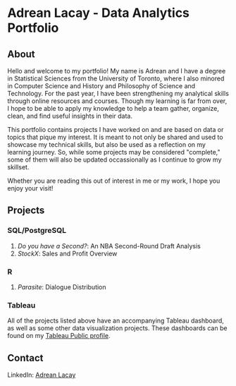 # Adrean Lacay - Data Analytics Portfolio

## About

Hello and welcome to my portfolio! My name is Adrean and I have a degree in Statistical Sciences from the University of Toronto, where I also minored in Computer Science and History and Philosophy of Science and Technology. For the past year, I have been strengthening my analytical skills through online resources and courses. Though my learning is far from over, I hope to be able to apply my knowledge to help a team gather, organize, clean, and find useful insights in their data.

This portfolio contains projects I have worked on and are based on data or topics that pique my interest. It is meant to not only be shared and used to showcase my technical skills, but also be used as a reflection on my learning journey. So, while some projects may be considered "complete," some of them will also be updated occassionally as I continue to grow my skillset.

Whether you are reading this out of interest in me or my work, I hope you enjoy your visit!

## Projects

### SQL/PostgreSQL

1. _Do you have a Second?_: An NBA Second-Round Draft Analysis
2. _StockX_: Sales and Profit Overview

### R

1. _Parasite_: Dialogue Distribution

### Tableau

All of the projects listed above have an accompanying Tableau dashboard, as well as some other data visualization projects. These dashboards can be found on my [Tableau Public profile](https://public.tableau.com/app/profile/adrean.lacay/vizzes).

## Contact

LinkedIn: [Adrean Lacay](https://www.linkedin.com/in/adreanlacay)
